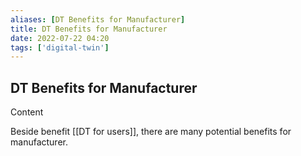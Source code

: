 ```yaml
---
aliases: [DT Benefits for Manufacturer]
title: DT Benefits for Manufacturer
date: 2022-07-22 04:20
tags: ['digital-twin']
---
```


## DT Benefits for Manufacturer

Content

Beside benefit [[DT for users]], there are many potential benefits for manufacturer.
